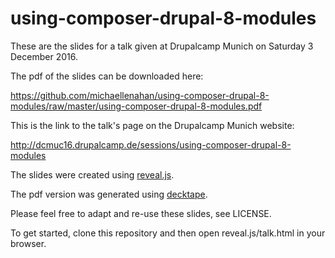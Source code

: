 # using-composer-drupal-8-modules

These are the slides for a talk given at Drupalcamp Munich on Saturday 3 December 2016.

The pdf of the slides can be downloaded here:

https://github.com/michaellenahan/using-composer-drupal-8-modules/raw/master/using-composer-drupal-8-modules.pdf

This is the link to the talk's page on the Drupalcamp Munich website:

http://dcmuc16.drupalcamp.de/sessions/using-composer-drupal-8-modules

The slides were created using [reveal.js](https://github.com/hakimel/reveal.js).

The pdf version was generated using [decktape](https://github.com/astefanutti/decktape).

Please feel free to adapt and re-use these slides, see LICENSE.

To get started, clone this repository and then open reveal.js/talk.html in your browser.

